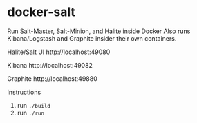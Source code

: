 docker-salt
==========

Run Salt-Master, Salt-Minion, and Halite inside Docker
Also runs Kibana/Logstash and Graphite insider their own containers.

Halite/Salt UI
http://localhost:49080

Kibana
http://localhost:49082

Graphite
http://localhost:49880

Instructions
1. run ```./build```
2. run ```./run```
